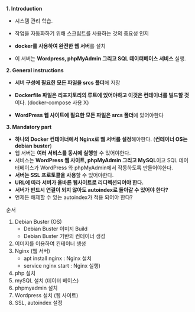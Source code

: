 **1. Introduction**



- 시스템 관리 학습. 

- 작업을 자동화하기 위해 스크립트를 사용하는 것의 중요성 인지

- **docker를 사용하여 완전한 웹 서버**를 설치

- 이 서버는 **Wordpress, phpMyAdmin 그리고 SQL 데이터베이스 서비스** 실행.

  

**2. General instructions**



- **서버 구성에 필요한 모든 파일을 srcs 폴더**에 저장

- **Dockerfile 파일은 리포지토리의 루트에 있어야하고 이것은 컨테이너를 빌드할 것**이다. (docker-compose 사용 X)

- **WordPress 웹 사이트에 필요한 모든 파일은 srcs 폴더**에 있어야한다

  

**3. Mandatory part**



- **하나의 Docker 컨테이너에서 Nginx로 웹 서버를 설정**해야한다. (**컨테이너 OS는 debian buster**)
- 웹 서버는 **여러 서비스를 동시에 실행**할 수 있어야한다. 
- 서비스는 **WordPress 웹 사이트, phpMyAdmin 그리고 MySQL**이고 SQL 데이터베이스가 WordPress 와 phpMyAdmin에서 작동하도록 만들어야한다.
- **서버는 SSL 프로토콜을 사용**할 수 있어야한다.
- **URL에 따라 서버가 올바른 웹사이트로 리디렉션되어야 한다.**
- **서버가 반드시 연결이 되지 않아도 autoindex로 돌아갈 수 있어야 한다?**
- 언제든 해제할 수 있는 autoindex가 적용 되어야 한다?





순서

1. Debian Buster (OS)
   - Debian Buster 이미지 Build
   - Debian Buster 기반의 컨테이너 생성
2. 이미지를 이용하여 컨테이너 생성
3. Nginx (웹 서버) 
   -  apt install nginx : Nginx 설치
   - service nginx start : Nginx 실행)
4. php 설치
5. mySQL 설치 (데이터 베이스)
6. phpmyadmin 설치
7. Wordpress 설치 (웹 사이트)
8. SSL, autoindex 설정
